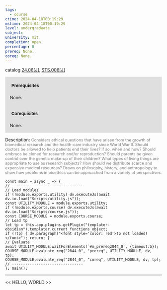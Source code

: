 ```yaml
---
tags:
  - course
ctime: 2024-04-18T00:19:29
mstime: 2024-04-18T00:19:29
level: undergraduate
subject: 
university: mit
completion: open
percentage: 0
prereq: None.
coreq: None.
---
```


catalog [24.06[J]](http://student.mit.edu/catalog/m24a.html#24.06), [STS.006[J]](http://student.mit.edu/catalog/mSTSa.html#STS.006)

<span style="display: block; padding: 15px; background-color: rgb(100, 100, 100, 0.2);"><font id="m_prereq2844_0" style="display: block; font-family: Arial, sans-serif; font-weight: bold; padding: 5px">Prerequisites</font><br><span id="prereq2844_0">None.</span></span>
<span style="display: block; padding: 15px; background-color: rgb(100, 100, 100, 0.2);"><font id="m_coreq2844_0" style="display: block; font-family: Arial, sans-serif; font-weight: bold; padding: 5px">Corequisites</font><br><span id="coreq2844_0">None.</span></span>

<font style="">Description:</font>
<font style="color: grey; font-size: 0.8rem;">Considers ethical questions that have arisen from the growth of biomedical research and the health-care industry since World War II. Should doctors be allowed to help patients end their lives? If so, when and how? Should embryos be cloned for research and/or reproduction? Should parents be given control over the genetic make-up of their children? What types of living things are appropriate to use as research subjects? How should we distribute scarce and expensive medical resources? Draws on philosophy, history, and anthropology to show how problems in bioethics can be approached from a variety of perspectives.</font>

```dataviewjs
const main = async _ => {
// --------------------------------
// Load modules
if (!module.exports.utility) dv.executeJs(await dv.io.load("Scripts/utility.js"));
const UTILITY_MODULE = module.exports.utility;
if (!module.exports.course) dv.executeJs(await dv.io.load("Scripts/course.js"));
const COURSE_MODULE = module.exports.course;
// Load tp
let tp = this.app.plugins.getPlugin("templater-obsidian").templater.current_functions_object;
if (!tp) { dv.paragraph("<font style='color: red'>tp not loaded!</font>"); return; }
// Evaluate
await UTILITY_MODULE.waitForElements(`#m_prereq2844_0`, {timeout:5});
COURSE_MODULE.evaluate_req("2844_0", "prereq", UTILITY_MODULE, dv, tp);
COURSE_MODULE.evaluate_req("2844_0", "coreq", UTILITY_MODULE, dv, tp);
// --------------------------------
}; main();
```

---

<< HELLO, WORLD >>
